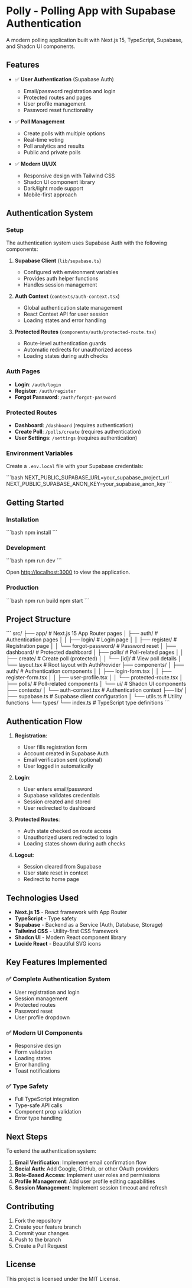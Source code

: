 # Polly - Polling App with Supabase Authentication

A modern polling application built with Next.js 15, TypeScript, Supabase, and Shadcn UI components.

## Features

- ✅ **User Authentication** (Supabase Auth)
  - Email/password registration and login
  - Protected routes and pages
  - User profile management
  - Password reset functionality

- ✅ **Poll Management**
  - Create polls with multiple options
  - Real-time voting
  - Poll analytics and results
  - Public and private polls

- ✅ **Modern UI/UX**
  - Responsive design with Tailwind CSS
  - Shadcn UI component library
  - Dark/light mode support
  - Mobile-first approach

## Authentication System

### Setup

The authentication system uses Supabase Auth with the following components:

1. **Supabase Client** (`lib/supabase.ts`)
   - Configured with environment variables
   - Provides auth helper functions
   - Handles session management

2. **Auth Context** (`contexts/auth-context.tsx`)
   - Global authentication state management
   - React Context API for user session
   - Loading states and error handling

3. **Protected Routes** (`components/auth/protected-route.tsx`)
   - Route-level authentication guards
   - Automatic redirects for unauthorized access
   - Loading states during auth checks

### Auth Pages

- **Login**: `/auth/login`
- **Register**: `/auth/register`
- **Forgot Password**: `/auth/forgot-password`

### Protected Routes

- **Dashboard**: `/dashboard` (requires authentication)
- **Create Poll**: `/polls/create` (requires authentication)
- **User Settings**: `/settings` (requires authentication)

### Environment Variables

Create a `.env.local` file with your Supabase credentials:

\`\`\`bash
NEXT_PUBLIC_SUPABASE_URL=your_supabase_project_url
NEXT_PUBLIC_SUPABASE_ANON_KEY=your_supabase_anon_key
\`\`\`

## Getting Started

### Installation

\`\`\`bash
npm install
\`\`\`

### Development

\`\`\`bash
npm run dev
\`\`\`

Open [http://localhost:3000](http://localhost:3000) to view the application.

### Production

\`\`\`bash
npm run build
npm start
\`\`\`

## Project Structure

\`\`\`
src/
├── app/                    # Next.js 15 App Router pages
│   ├── auth/              # Authentication pages
│   │   ├── login/         # Login page
│   │   ├── register/      # Registration page
│   │   └── forgot-password/ # Password reset
│   ├── dashboard/         # Protected dashboard
│   ├── polls/             # Poll-related pages
│   │   ├── create/        # Create poll (protected)
│   │   └── [id]/         # View poll details
│   └── layout.tsx         # Root layout with AuthProvider
├── components/
│   ├── auth/              # Authentication components
│   │   ├── login-form.tsx
│   │   ├── register-form.tsx
│   │   ├── user-profile.tsx
│   │   └── protected-route.tsx
│   ├── polls/             # Poll-related components
│   └── ui/                # Shadcn UI components
├── contexts/
│   └── auth-context.tsx   # Authentication context
├── lib/
│   ├── supabase.ts        # Supabase client configuration
│   └── utils.ts           # Utility functions
└── types/
    └── index.ts           # TypeScript type definitions
\`\`\`

## Authentication Flow

1. **Registration**:
   - User fills registration form
   - Account created in Supabase Auth
   - Email verification sent (optional)
   - User logged in automatically

2. **Login**:
   - User enters email/password
   - Supabase validates credentials
   - Session created and stored
   - User redirected to dashboard

3. **Protected Routes**:
   - Auth state checked on route access
   - Unauthorized users redirected to login
   - Loading states shown during auth checks

4. **Logout**:
   - Session cleared from Supabase
   - User state reset in context
   - Redirect to home page

## Technologies Used

- **Next.js 15** - React framework with App Router
- **TypeScript** - Type safety
- **Supabase** - Backend as a Service (Auth, Database, Storage)
- **Tailwind CSS** - Utility-first CSS framework
- **Shadcn UI** - Modern React component library
- **Lucide React** - Beautiful SVG icons

## Key Features Implemented

### ✅ Complete Authentication System
- User registration and login
- Session management
- Protected routes
- Password reset
- User profile dropdown

### ✅ Modern UI Components
- Responsive design
- Form validation
- Loading states
- Error handling
- Toast notifications

### ✅ Type Safety
- Full TypeScript integration
- Type-safe API calls
- Component prop validation
- Error type handling

## Next Steps

To extend the authentication system:

1. **Email Verification**: Implement email confirmation flow
2. **Social Auth**: Add Google, GitHub, or other OAuth providers  
3. **Role-Based Access**: Implement user roles and permissions
4. **Profile Management**: Add user profile editing capabilities
5. **Session Management**: Implement session timeout and refresh

## Contributing

1. Fork the repository
2. Create your feature branch
3. Commit your changes
4. Push to the branch
5. Create a Pull Request

## License

This project is licensed under the MIT License.
